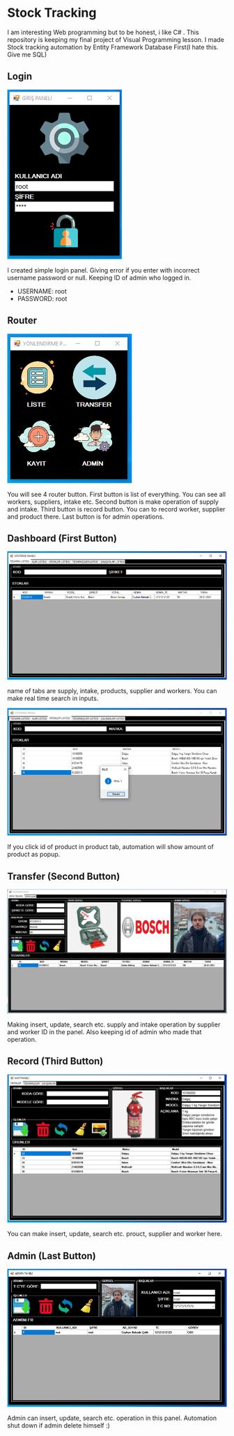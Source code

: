 # Stock Tracking
I am interesting Web programming but to be honest, i like C# . This repository is keeping my final project of Visual Programming lesson. I made Stock tracking automation by Entity Framework Database First(I hate this. Give me SQL)

## Login

![login](https://raw.githubusercontent.com/ceyhunbcelik/Stock-Tracking/main/image/login.PNG)

I created simple login panel. Giving error if you enter with incorrect username password or null. Keeping ID of admin who logged in. 
- USERNAME: root
- PASSWORD: root

## Router

![router](https://raw.githubusercontent.com/ceyhunbcelik/Stock-Tracking/main/image/router.PNG)

You will see 4 router button. First button is list of everything. You can see all workers, suppliers, intake etc. Second button is make operation of supply and intake. Third button is record button. You can to record worker, supplier and product there. Last button is for admin operations.

## Dashboard (First Button)

![dashboard-1](https://raw.githubusercontent.com/ceyhunbcelik/Stock-Tracking/main/image/dashboard-1.PNG)

name of tabs are supply, intake, products, supplier and workers. You can make real time search in inputs.

![dashboard-2](https://raw.githubusercontent.com/ceyhunbcelik/Stock-Tracking/main/image/dashboard-2.PNG)

If you click id of product in product tab, automation will show amount of product as popup.

## Transfer (Second Button)

![transfer](https://raw.githubusercontent.com/ceyhunbcelik/Stock-Tracking/main/image/transfer.PNG)

Making insert, update, search etc. supply and intake operation by supplier and worker ID in the panel. Also keeping id of admin who made that operation.

## Record (Third Button)

![record](https://raw.githubusercontent.com/ceyhunbcelik/Stock-Tracking/main/image/record.PNG)

You can make insert, update, search etc. prouct, supplier and worker here. 

## Admin (Last Button)

![admin](https://raw.githubusercontent.com/ceyhunbcelik/Stock-Tracking/main/image/admin.PNG)

Admin can insert, update, search etc. operation in this panel. Automation shut down if admin delete himself :)
